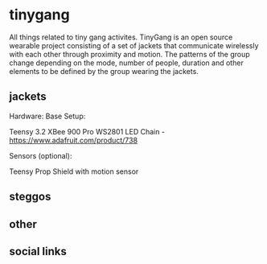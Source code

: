 # tinygang
All things related to tiny gang activites. TinyGang is an open source wearable project consisting of a set of jackets that communicate wirelessly with each other through proximity and motion. The patterns of the group change depending on the mode, number of people, duration and other elements to be defined by the group wearing the jackets.

## jackets

Hardware:
Base Setup:

Teensy 3.2
XBee 900 Pro
WS2801 LED Chain - https://www.adafruit.com/product/738

Sensors (optional):

Teensy Prop Shield with motion sensor

## steggos


## other


## social links

